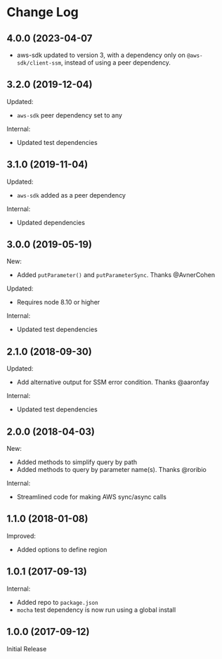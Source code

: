 # Change Log

## 4.0.0 (2023-04-07

* aws-sdk updated to version 3, with a dependency only on `@aws-sdk/client-ssm`, instead of using a peer dependency.


## 3.2.0 (2019-12-04)

Updated:

* `aws-sdk` peer dependency set to any

Internal:

* Updated test dependencies

## 3.1.0 (2019-11-04)

Updated:

* `aws-sdk` added as a peer dependency

Internal:

* Updated dependencies


## 3.0.0 (2019-05-19)

New:

* Added `putParameter()` and `putParameterSync`. Thanks @AvnerCohen

Updated:

* Requires node 8.10 or higher

Internal:

* Updated test dependencies

## 2.1.0 (2018-09-30)

Updated:

* Add alternative output for SSM error condition. Thanks @aaronfay

Internal:

* Updated test dependencies


## 2.0.0 (2018-04-03)

New:

* Added methods to simplify query by path
* Added methods to query by parameter name(s). Thanks @roribio

Internal:

* Streamlined code for making AWS sync/async calls


## 1.1.0 (2018-01-08)

Improved:

* Added options to define region

## 1.0.1 (2017-09-13)

Internal:

* Added repo to `package.json`
* `mocha` test dependency is now run using a global install

## 1.0.0 (2017-09-12)

Initial Release
